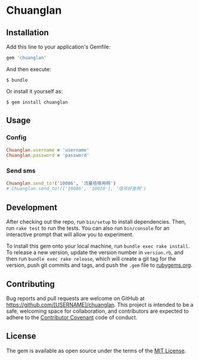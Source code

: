 # Chuanglan

## Installation

Add this line to your application's Gemfile:

```ruby
gem 'chuanglan'
```

And then execute:

    $ bundle

Or install it yourself as:

    $ gem install chuanglan

## Usage

### Config

```ruby
Chuanglan.username = 'username'
Chuanglan.password = 'password'
```

### Send sms

```ruby
Chuanglan.send_to!('10086', '流量唔够用啊')
# Chuanglan.send_to!(['10086', '10010'], '信号好差啊')
```


## Development

After checking out the repo, run `bin/setup` to install dependencies. Then, run `rake test` to run the tests. You can also run `bin/console` for an interactive prompt that will allow you to experiment.

To install this gem onto your local machine, run `bundle exec rake install`. To release a new version, update the version number in `version.rb`, and then run `bundle exec rake release`, which will create a git tag for the version, push git commits and tags, and push the `.gem` file to [rubygems.org](https://rubygems.org).

## Contributing

Bug reports and pull requests are welcome on GitHub at https://github.com/[USERNAME]/chuanglan. This project is intended to be a safe, welcoming space for collaboration, and contributors are expected to adhere to the [Contributor Covenant](contributor-covenant.org) code of conduct.


## License

The gem is available as open source under the terms of the [MIT License](http://opensource.org/licenses/MIT).

